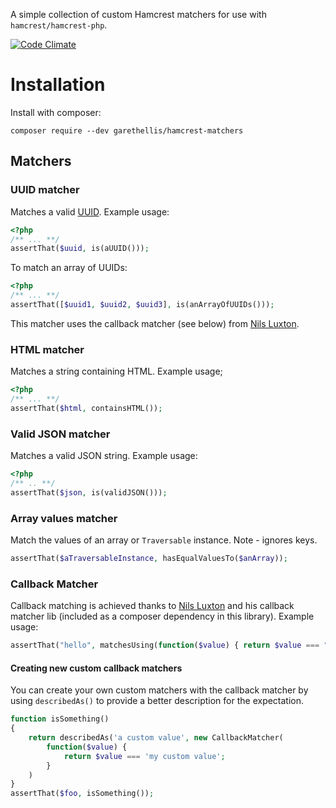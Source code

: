 A simple collection of custom Hamcrest matchers for use with `hamcrest/hamcrest-php`.

[![Code Climate](https://codeclimate.com/github/garethellis36/hamcrest-matchers/badges/gpa.svg)](https://codeclimate.com/github/garethellis36/hamcrest-matchers)

# Installation

Install with composer:

`composer require --dev garethellis/hamcrest-matchers`

## Matchers

### UUID matcher

Matches a valid [UUID](https://en.wikipedia.org/wiki/Universally_unique_identifier). Example usage:
```php
<?php
/** ... **/
assertThat($uuid, is(aUUID()));
```

To match an array of UUIDs:
```php
<?php
/** ... **/
assertThat([$uuid1, $uuid2, $uuid3], is(anArrayOfUUIDs()));
```

This matcher uses the callback matcher (see below) from 
[Nils Luxton](https://github.com/ascii-soup/hamcrest-callback-matcher).

### HTML matcher

Matches a string containing HTML. Example usage;
```php
<?php
/** ... **/
assertThat($html, containsHTML());
```

### Valid JSON matcher

Matches a valid JSON string. Example usage:
```php
<?php
/** .. **/
assertThat($json, is(validJSON()));
```

### Array values matcher

Match the values of an array or `Traversable` instance. Note - ignores keys.
```php
assertThat($aTraversableInstance, hasEqualValuesTo($anArray));
```

### Callback Matcher

Callback matching is achieved thanks to [Nils Luxton](https://github.com/ascii-soup/hamcrest-callback-matcher) and his
callback matcher lib (included as a composer dependency in this library).
Example usage:
```php
assertThat("hello", matchesUsing(function($value) { return $value === "hello"; }));
```

#### Creating new custom callback matchers
You can create your own custom matchers with the callback matcher by using `describedAs()` to provide a better 
description for the expectation.

```php
function isSomething()
{
    return describedAs('a custom value', new CallbackMatcher(
        function($value) {
            return $value === 'my custom value';
        }
    )
}
assertThat($foo, isSomething());
```
```
